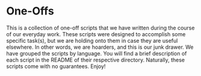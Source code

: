 # One-Offs

This is a collection of one-off scripts that we have written during the course of our everyday work. These scripts were designed to accomplish some specific task(s), but we are holding onto them in case they are useful elsewhere. In other words, we are hoarders, and this is our junk drawer. We have grouped the scripts by language. You will find a brief description of each script in the README of their respective directory. Naturally, these scripts come with no guarantees. Enjoy!